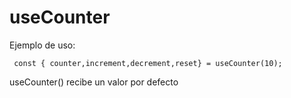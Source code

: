 # useCounter

Ejemplo de uso:
```
 const { counter,increment,decrement,reset} = useCounter(10);
```
useCounter() recibe un valor por defecto